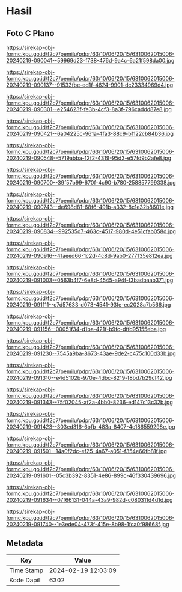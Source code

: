 # Hasil

## Foto C Plano

https://sirekap-obj-formc.kpu.go.id/f2c7/pemilu/pdpr/63/10/06/20/15/6310062015006-20240219-090041--59969d23-f738-476d-9a4c-6a21f598da00.jpg

https://sirekap-obj-formc.kpu.go.id/f2c7/pemilu/pdpr/63/10/06/20/15/6310062015006-20240219-090137--91533fbe-ed1f-4624-9901-dc23334969d4.jpg

https://sirekap-obj-formc.kpu.go.id/f2c7/pemilu/pdpr/63/10/06/20/15/6310062015006-20240219-090301--e254623f-fe3b-4cf3-8a3f-796caddd87e8.jpg

https://sirekap-obj-formc.kpu.go.id/f2c7/pemilu/pdpr/63/10/06/20/15/6310062015006-20240219-090421--6a04225c-961a-4fa3-88c9-bf122cb84b36.jpg

https://sirekap-obj-formc.kpu.go.id/f2c7/pemilu/pdpr/63/10/06/20/15/6310062015006-20240219-090548--5719abba-12f2-4319-95d3-e57fd9b2afe8.jpg

https://sirekap-obj-formc.kpu.go.id/f2c7/pemilu/pdpr/63/10/06/20/15/6310062015006-20240219-090700--39f57b99-670f-4c90-b780-258857799338.jpg

https://sirekap-obj-formc.kpu.go.id/f2c7/pemilu/pdpr/63/10/06/20/15/6310062015006-20240219-090743--de698d81-68f6-491b-a332-8c1e32b8601e.jpg

https://sirekap-obj-formc.kpu.go.id/f2c7/pemilu/pdpr/63/10/06/20/15/6310062015006-20240219-090834--992535d7-463c-4517-980d-4e51cfab058d.jpg

https://sirekap-obj-formc.kpu.go.id/f2c7/pemilu/pdpr/63/10/06/20/15/6310062015006-20240219-090916--41aeed66-1c2d-4c8d-9ab0-277135e812ea.jpg

https://sirekap-obj-formc.kpu.go.id/f2c7/pemilu/pdpr/63/10/06/20/15/6310062015006-20240219-091003--0563b4f7-6e8d-4545-a94f-f3badbaab371.jpg

https://sirekap-obj-formc.kpu.go.id/f2c7/pemilu/pdpr/63/10/06/20/15/6310062015006-20240219-091111--c7d57633-d073-4541-93fe-ec2028a7b566.jpg

https://sirekap-obj-formc.kpu.go.id/f2c7/pemilu/pdpr/63/10/06/20/15/6310062015006-20240219-091156--00051f34-d1ba-421f-b9fc-dffd95155eba.jpg

https://sirekap-obj-formc.kpu.go.id/f2c7/pemilu/pdpr/63/10/06/20/15/6310062015006-20240219-091230--7545a9ba-8673-43ae-9de2-c475c100d33b.jpg

https://sirekap-obj-formc.kpu.go.id/f2c7/pemilu/pdpr/63/10/06/20/15/6310062015006-20240219-091310--e4d5102b-970e-4dbc-8219-f8bd7b29cf42.jpg

https://sirekap-obj-formc.kpu.go.id/f2c7/pemilu/pdpr/63/10/06/20/15/6310062015006-20240219-091343--75f02045-af2a-4bb0-8236-ed147c13c32b.jpg

https://sirekap-obj-formc.kpu.go.id/f2c7/pemilu/pdpr/63/10/06/20/15/6310062015006-20240219-091423--303ed316-6bfb-483a-8407-4c186559298e.jpg

https://sirekap-obj-formc.kpu.go.id/f2c7/pemilu/pdpr/63/10/06/20/15/6310062015006-20240219-091501--14a0f2dc-ef25-4a67-a051-f354e66fb81f.jpg

https://sirekap-obj-formc.kpu.go.id/f2c7/pemilu/pdpr/63/10/06/20/15/6310062015006-20240219-091601--05c3b392-8351-4e86-899c-46f330439696.jpg

https://sirekap-obj-formc.kpu.go.id/f2c7/pemilu/pdpr/63/10/06/20/15/6310062015006-20240219-091634--07f66131-044a-43a9-982d-c080311d4d1d.jpg

https://sirekap-obj-formc.kpu.go.id/f2c7/pemilu/pdpr/63/10/06/20/15/6310062015006-20240219-091740--1e3ede04-473f-415e-8b98-1fca0f98668f.jpg


## Metadata

| Key        | Value               |
| ---------- | ------------------- |
| Time Stamp | 2024-02-19 12:03:09 |
| Kode Dapil | 6302                |



